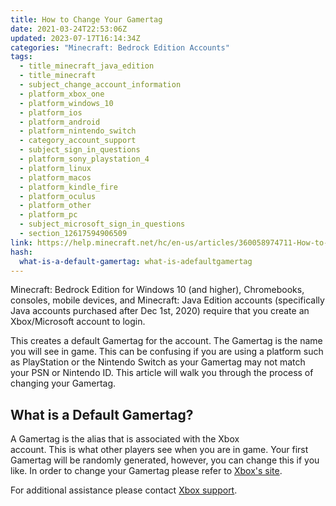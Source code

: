 ```yaml
---
title: How to Change Your Gamertag
date: 2021-03-24T22:53:06Z
updated: 2023-07-17T16:14:34Z
categories: "Minecraft: Bedrock Edition Accounts"
tags:
  - title_minecraft_java_edition
  - title_minecraft
  - subject_change_account_information
  - platform_xbox_one
  - platform_windows_10
  - platform_ios
  - platform_android
  - platform_nintendo_switch
  - category_account_support
  - subject_sign_in_questions
  - platform_sony_playstation_4
  - platform_linux
  - platform_macos
  - platform_kindle_fire
  - platform_oculus
  - platform_other
  - platform_pc
  - subject_microsoft_sign_in_questions
  - section_12617594906509
link: https://help.minecraft.net/hc/en-us/articles/360058974711-How-to-Change-Your-Gamertag
hash:
  what-is-a-default-gamertag: what-is-adefaultgamertag
---
```


Minecraft: Bedrock Edition for Windows 10 (and higher), Chromebooks, consoles, mobile devices, and Minecraft: Java Edition accounts (specifically Java accounts purchased after Dec 1st, 2020) require that you create an Xbox/Microsoft account to login. 

This creates a default Gamertag for the account. The Gamertag is the name you will see in game. This can be confusing if you are using a platform such as PlayStation or the Nintendo Switch as your Gamertag may not match your PSN or Nintendo ID. This article will walk you through the process of changing your Gamertag.  

## What is a Default Gamertag? 

A Gamertag is the alias that is associated with the Xbox account. This is what other players see when you are in game. Your first Gamertag will be randomly generated, however, you can change this if you like. In order to change your Gamertag please refer to [Xbox's site](https://support.xbox.com/en-US/help/account-profile/profile/change-xbox-live-gamertag). 

For additional assistance please contact [Xbox support](https://support.xbox.com/).
